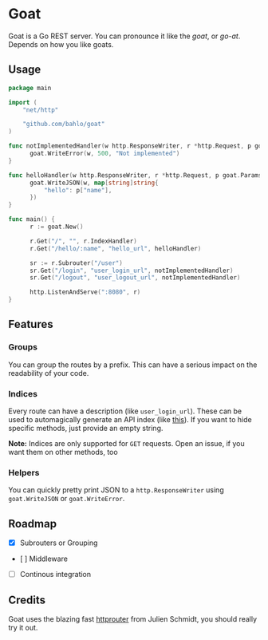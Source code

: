 # Goat

Goat is a Go REST server. You can pronounce it like the _goat_, or
_go-at_. Depends on how you like goats.

## Usage
```go
package main

import (
    "net/http"

    "github.com/bahlo/goat"
)

func notImplementedHandler(w http.ResponseWriter, r *http.Request, p goat.Params) {
      goat.WriteError(w, 500, "Not implemented")
}

func helloHandler(w http.ResponseWriter, r *http.Request, p goat.Params) {
      goat.WriteJSON(w, map[string]string{
          "hello": p["name"],
      })
}

func main() {
      r := goat.New()

      r.Get("/", "", r.IndexHandler)
      r.Get("/hello/:name", "hello_url", helloHandler)

      sr := r.Subrouter("/user")
      sr.Get("/login", "user_login_url", notImplementedHandler)
      sr.Get("/logout", "user_logout_url", notImplementedHandler)

      http.ListenAndServe(":8080", r)
}
```

## Features
### Groups
You can group the routes by a prefix. This can have a serious impact on the
readability of your code.

### Indices
Every route can have a description (like `user_login_url`). These can be used
to automagically generate an API index (like [this](https://api.github.com)).
If you want to hide specific methods, just provide an empty string.

**Note:** Indices are only supported for `GET` requests. Open an issue, if you
want them on other methods, too

### Helpers
You can quickly pretty print JSON to a `http.ResponseWriter` using
`goat.WriteJSON` or `goat.WriteError`.

## Roadmap
* [x] Subrouters or Grouping
* [ ] Middleware
* [ ] Continous integration

## Credits
Goat uses the blazing fast
[httprouter](https://github.com/julienschmidt/httprouter) from Julien Schmidt,
you should really try it out.


